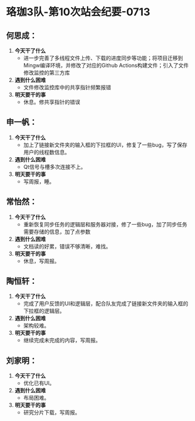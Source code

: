 # 珞珈3队-第10次站会纪要-0713

## 何思成：
1. **今天干了什么**
   - 进一步完善了多线程文件上传、下载的进度同步等功能；将项目迁移到Mingw编译环境，并修改了对应的Github Actions构建文件；引入了文件修改监控的第三方库
2. **遇到什么困难**
   - 文件修改监控库中的共享指针频繁报错
3. **明天要干的事**
   - 休息。修共享指针的错误

## 申一帆：
1. **今天干了什么**
   - 加上了链接新文件夹的输入框的下拉框的UI，修复了一些bug，写了保存用户的线程数信息。
2. **遇到什么困难**
   - Qt信号与槽多次连接不上。
3. **明天要干的事**
   - 写周报，睡。

## 常怡然：
1. **今天干了什么**
   - 重新恢复同步任务的逻辑层和服务器对接，修了一些bug，加了同步任务需要存储的信息，加了点参数
2. **遇到什么困难**
   - 文档读的好累，错误不够清晰，难找。
3. **明天要干的事**
   - 休息，写周报。

## 陶恒轩：
1. **今天干了什么**
   - 完成了用户反馈的UI和逻辑层，配合队友完成了链接新文件夹的输入框的下拉框的逻辑层。
2. **遇到什么困难**
   - 架构较难。
3. **明天要干的事**
   - 继续完成未完成的内容，写周报。

## 刘家明：
1. **今天干了什么**
   - 优化已有UI。
2. **遇到什么困难**
   - 布局困难。
3. **明天要干的事**
   - 研究分片下载，写周报。
